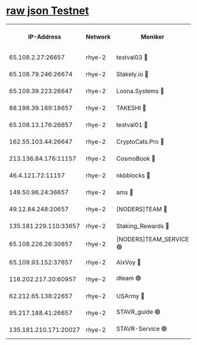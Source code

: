 
[raw json Testnet](https://rpc-check.quickt.stavr.tech/quickt/rpc-quickt-result.json)
=


<table><tr><th>IP-Address</th><th>Network</th><th>Moniker</th><th>Latest Block Height</th><th>Earliest Block Height</th><th>Catching Up</th><th>Tx Index</th><th>Voting Power</th><th>Scan Time</th></tr><tr><td>65.108.2.27:26657</td><td>rhye-2</td><td>testval03 🔴</td><td>1194827</td><td>1</td><td>False</td><td>on</td><td>11002050</td><td>2024-03-11T00:58:21.981844769UTC</td></tr><tr><td>65.108.79.246:26674</td><td>rhye-2</td><td>Stakely.io 🔴</td><td>1194827</td><td>1</td><td>False</td><td>on</td><td>10010</td><td>2024-03-11T00:58:22.301366659UTC</td></tr><tr><td>65.109.39.223:26647</td><td>rhye-2</td><td>Loona.Systems 🔴</td><td>1194828</td><td>1</td><td>False</td><td>off</td><td>86949</td><td>2024-03-11T00:58:27.252835870UTC</td></tr><tr><td>88.198.39.169:18657</td><td>rhye-2</td><td>TAKESHI 🔴</td><td>1194828</td><td>1</td><td>False</td><td>off</td><td>40542</td><td>2024-03-11T00:58:27.821780860UTC</td></tr><tr><td>65.108.13.176:26657</td><td>rhye-2</td><td>testval01 🔴</td><td>1194828</td><td>1</td><td>False</td><td>on</td><td>13082010</td><td>2024-03-11T00:58:28.823134971UTC</td></tr><tr><td>162.55.103.44:26647</td><td>rhye-2</td><td>CryptoCats.Pro 🔴</td><td>1194834</td><td>1</td><td>False</td><td>off</td><td>9999</td><td>2024-03-11T00:59:00.708631843UTC</td></tr><tr><td>213.136.84.176:11157</td><td>rhye-2</td><td>CosmoBook 🔴</td><td>1194833</td><td>65301</td><td>False</td><td>off</td><td>1520417</td><td>2024-03-11T00:58:54.388665473UTC</td></tr><tr><td>46.4.121.72:11157</td><td>rhye-2</td><td>nkbblocks 🔴</td><td>1194826</td><td>70101</td><td>False</td><td>off</td><td>81084</td><td>2024-03-11T00:58:14.915779896UTC</td></tr><tr><td>149.50.96.24:36657</td><td>rhye-2</td><td>ams 🔴</td><td>1194831</td><td>133501</td><td>False</td><td>on</td><td>10732</td><td>2024-03-11T00:58:43.976869999UTC</td></tr><tr><td>49.12.84.248:20657</td><td>rhye-2</td><td>[NODERS]TEAM 🔴</td><td>1194830</td><td>146001</td><td>False</td><td>on</td><td>59690</td><td>2024-03-11T00:58:41.609300774UTC</td></tr><tr><td>135.181.229.110:33657</td><td>rhye-2</td><td>Staking_Rewards 🔴</td><td>1194828</td><td>149101</td><td>False</td><td>on</td><td>9900</td><td>2024-03-11T00:58:27.590493394UTC</td></tr><tr><td>65.108.226.26:30657</td><td>rhye-2</td><td>[NODERS]TEAM_SERVICE 🟢</td><td>1194828</td><td>241501</td><td>False</td><td>on</td><td>0</td><td>2024-03-11T00:58:28.454975314UTC</td></tr><tr><td>65.109.93.152:37657</td><td>rhye-2</td><td>AlxVoy 🔴</td><td>1194826</td><td>315173</td><td>False</td><td>on</td><td>150351</td><td>2024-03-11T00:58:19.355252787UTC</td></tr><tr><td>116.202.217.20:60957</td><td>rhye-2</td><td>dteam 🟢</td><td>1194827</td><td>421794</td><td>False</td><td>on</td><td>0</td><td>2024-03-11T00:58:24.878368602UTC</td></tr><tr><td>62.212.65.138:22657</td><td>rhye-2</td><td>USArmy 🔴</td><td>1129000</td><td>1102501</td><td>False</td><td>on</td><td>58774</td><td>2024-03-11T00:58:21.661528484UTC</td></tr><tr><td>95.217.188.41:26657</td><td>rhye-2</td><td>STAVR_guide 🟢</td><td>1194828</td><td>1176001</td><td>False</td><td>on</td><td>0</td><td>2024-03-11T00:58:28.140523122UTC</td></tr><tr><td>135.181.210.171:20027</td><td>rhye-2</td><td>STAVR-Service 🟢</td><td>1194830</td><td>1192001</td><td>False</td><td>on</td><td>0</td><td>2024-03-11T00:58:39.324914617UTC</td></tr></table>